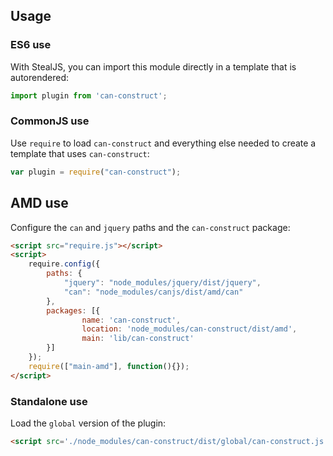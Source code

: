 ## Usage

### ES6 use

With StealJS, you can import this module directly in a template that is autorendered:

```js
import plugin from 'can-construct';
```

### CommonJS use

Use `require` to load `can-construct` and everything else
needed to create a template that uses `can-construct`:

```js
var plugin = require("can-construct");
```

## AMD use

Configure the `can` and `jquery` paths and the `can-construct` package:

```html
<script src="require.js"></script>
<script>
	require.config({
	    paths: {
	        "jquery": "node_modules/jquery/dist/jquery",
	        "can": "node_modules/canjs/dist/amd/can"
	    },
	    packages: [{
		    	name: 'can-construct',
		    	location: 'node_modules/can-construct/dist/amd',
		    	main: 'lib/can-construct'
	    }]
	});
	require(["main-amd"], function(){});
</script>
```

### Standalone use

Load the `global` version of the plugin:

```html
<script src='./node_modules/can-construct/dist/global/can-construct.js'></script>
```
